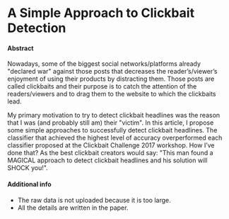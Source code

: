 # A Simple Approach to Clickbait Detection

#### Abstract
Nowadays, some of the biggest social networks/platforms already "declared war" against those posts that decreases the reader’s/viewer’s enjoyment of using their products by distracting them. Those posts are called clickbaits and their purpose is to catch the attention of the readers/viewers and to drag them to the website to which the clickbaits lead.


My primary motivation to try to detect clickbait headlines was the reason that I was (and probably still am) their "victim". In this article, I propose some simple approaches to successfully detect clickbait headlines. The classifier that achieved the highest level of accuracy overperformed each classifier proposed at the Clickbait Challenge 2017 workshop. How I’ve done that? As the best clickbait creators would say: "This man found a MAGICAL approach to detect clickbait headlines and his solution will SHOCK you!".


#### Additional info

- The raw data is not uploaded because it is too large.
- All the details are written in the paper.

